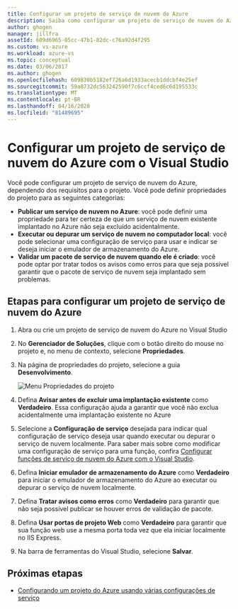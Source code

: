 ```yaml
---
title: Configurar um projeto de serviço de nuvem do Azure
description: Saiba como configurar um projeto de serviço de nuvem do Azure no Visual Studio, dependendo dos requisitos para o projeto.
author: ghogen
manager: jillfra
assetId: 609d6965-05cc-47b1-82dc-c76a92d4f295
ms.custom: vs-azure
ms.workload: azure-vs
ms.topic: conceptual
ms.date: 03/06/2017
ms.author: ghogen
ms.openlocfilehash: 609830b5182ef726a6d1933acecb1ddcbf4e25ef
ms.sourcegitcommit: 59a8732dc563242590f7c6ccf4ced6c6d195533c
ms.translationtype: MT
ms.contentlocale: pt-BR
ms.lasthandoff: 04/16/2020
ms.locfileid: "81489695"
---
```

# <a name="configure-an-azure-cloud-service-project-with-visual-studio"></a>Configurar um projeto de serviço de nuvem do Azure com o Visual Studio
Você pode configurar um projeto de serviço de nuvem do Azure, dependendo dos requisitos para o projeto. Você pode definir propriedades do projeto para as seguintes categorias:

- **Publicar um serviço de nuvem no Azure**: você pode definir uma propriedade para ter certeza de que um serviço de nuvem existente implantado no Azure não seja excluído acidentalmente.
- **Executar ou depurar um serviço de nuvem no computador local**: você pode selecionar uma configuração de serviço para usar e indicar se deseja iniciar o emulador de armazenamento do Azure.
- **Validar um pacote de serviço de nuvem quando ele é criado**: você pode optar por tratar todos os avisos como erros para que seja possível garantir que o pacote de serviço de nuvem seja implantado sem problemas.

## <a name="steps-to-configure-an-azure-cloud-service-project"></a>Etapas para configurar um projeto de serviço de nuvem do Azure
1. Abra ou crie um projeto de serviço de nuvem do Azure no Visual Studio

1. No **Gerenciador de Soluções**, clique com o botão direito do mouse no projeto e, no menu de contexto, selecione **Propriedades**.

1. Na página de propriedades do projeto, selecione a guia **Desenvolvimento**.

    ![Menu Propriedades do projeto](./media/vs-azure-tools-configuring-an-azure-project/solution-explorer-project-properties-menu.png)

1. Defina **Avisar antes de excluir uma implantação existente** como **Verdadeiro**. Essa configuração ajuda a garantir que você não exclua acidentalmente uma implantação existente no Azure

1. Selecione a **Configuração de serviço** desejada para indicar qual configuração de serviço deseja usar quando executar ou depurar o serviço de nuvem localmente. Para saber mais sobre como modificar uma configuração de serviço para uma função, confira [Configurar funções de serviço de nuvem do Azure com o Visual Studio](./vs-azure-tools-configure-roles-for-cloud-service.md).

1. Defina **Iniciar emulador de armazenamento do Azure** como **Verdadeiro** para iniciar o emulador de armazenamento do Azure ao executar ou depurar o serviço de nuvem localmente.

1. Defina **Tratar avisos como erros** como **Verdadeiro** para garantir que não seja possível publicar se houver erros de validação de pacote.

1. Defina **Usar portas de projeto Web** como **Verdadeiro** para garantir que sua função web use a mesma porta toda vez que ela iniciar localmente no IIS Express.

1. Na barra de ferramentas do Visual Studio, selecione **Salvar**.

## <a name="next-steps"></a>Próximas etapas
- [Configurando um projeto do Azure usando várias configurações de serviço](vs-azure-tools-multiple-services-project-configurations.md)
